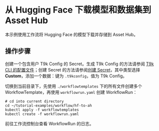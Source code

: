 # 从 Hugging Face 下载模型和数据集到 Asset Hub

本示例使用工作流将 Hugging Face 的模型下载并存储到 Asset Hub。

## 操作步骤

创建一个包含用户 T9k Config 的 Secret。生成 T9k Config 的方法请参阅 [T9k CLI 的配置文件](https://t9k.github.io/user-manuals/latest/tools/cli-t9k/guide.html#%E9%85%8D%E7%BD%AE%E6%96%87%E4%BB%B6)；创建 Secret 的方法请参阅[创建 Secret](https://t9k.github.io/user-manuals/latest/tasks/manage-secret.html#%E5%88%9B%E5%BB%BA-secret)，其中类型选择 **Custom**，添加一个数据：键为 `.t9kconfig`，值为 T9k Config。

切换到当前目录下，先使用 `./workflowtemplates` 下的所有文件创建多个 WorkflowTemplate，再使用 `workflowrun.yaml` 创建 WorkflowRun：

```shell
# cd into current directory
cd ~/tutorial-examples/workflow/hf-to-ah
kubectl apply -f workflowtemplates
kubectl create -f workflowrun.yaml
```

前往工作流控制台查看 WorkflowRun 的日志。
